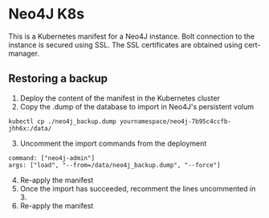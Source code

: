 # Neo4J K8s

This is a Kubernetes manifest for a Neo4J instance.
Bolt connection to the instance is secured using SSL.
The SSL certificates are obtained using cert-manager.

## Restoring a backup

1. Deploy the content of the manifest in the Kubernetes cluster
2. Copy the .dump of the database to import in Neo4J's persistent volum

```
kubectl cp ./neo4j_backup.dump yournamespace/neo4j-7b95c4ccfb-jhh6x:/data/
```

3. Uncomment the import commands from the deployment
```
command: ["neo4j-admin"]
args: ["load", "--from=/data/neo4j_backup.dump", "--force"]
```

4. Re-apply the manifest
5. Once the import has succeeded, recomment the lines uncommented in 3.
6. Re-apply the manifest